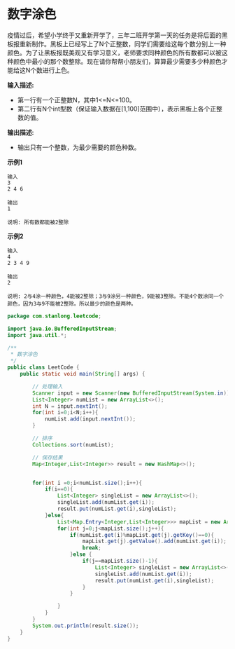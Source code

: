 # 数字涂色

疫情过后，希望小学终于又重新开学了，三年二班开学第一天的任务是将后面的黑板报重新制作。黑板上已经写上了N个正整数，同学们需要给这每个数分别上一种颜色。为了让黑板报既美观又有学习意义，老师要求同种颜色的所有数都可以被这种颜色中最小的那个数整除。现在请你帮帮小朋友们，算算最少需要多少种颜色才能给这N个数进行上色。

**输入描述:**

- 第一行有一个正整数N，其中1<=N<=100。
- 第二行有N个int型数（保证输入数据在[1,100]范围中），表示黑板上各个正整数的值。

**输出描述:**

- 输出只有一个整数，为最少需要的颜色种数。

**示例1**

```
输入
3
2 4 6

输出
1

说明: 所有数都能被2整除
```

**示例2**

```
输入
4
2 3 4 9

输出
2

说明: 2与4涂一种颜色，4能被2整除；3与9涂另一种颜色，9能被3整除。不能4个数涂同一个颜色，因为3与9不能被2整除。所以最少的颜色是两种。
```

```java
package com.stanlong.leetcode;

import java.io.BufferedInputStream;
import java.util.*;

/**
 * 数字涂色
 */
public class LeetCode {
    public static void main(String[] args) {

        // 处理输入
        Scanner input = new Scanner(new BufferedInputStream(System.in));
        List<Integer> numList = new ArrayList<>();
        int N = input.nextInt();
        for(int i=0;i<N;i++){
            numList.add(input.nextInt());
        }

        // 排序
        Collections.sort(numList);

        // 保存结果
        Map<Integer,List<Integer>> result = new HashMap<>();


        for(int i =0;i<numList.size();i++){
            if(i==0){
                List<Integer> singleList = new ArrayList<>();
                singleList.add(numList.get(i));
                result.put(numList.get(i),singleList);
            }else{
                List<Map.Entry<Integer,List<Integer>>> mapList = new ArrayList<>(result.entrySet());
                for(int j=0;j<mapList.size();j++){
                    if(numList.get(i)%mapList.get(j).getKey()==0){
                        mapList.get(j).getValue().add(numList.get(i));
                        break;
                    }else {
                        if(j==mapList.size()-1){
                            List<Integer> singleList = new ArrayList<>();
                            singleList.add(numList.get(i));
                            result.put(numList.get(i),singleList);
                        }
                    }

                }
            }
        }
        System.out.println(result.size());
    }
}
```

